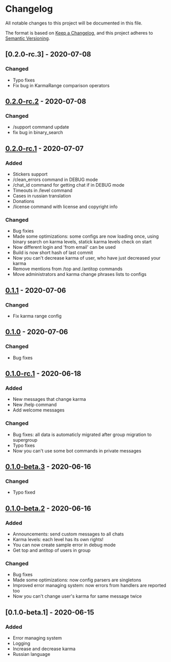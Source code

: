 # Changelog
All notable changes to this project will be documented in this file.

The format is based on [Keep a Changelog](https://keepachangelog.com/en/1.0.0/),
and this project adheres to [Semantic Versioning](https://semver.org/spec/v2.0.0.html).

## [0.2.0-rc.3] - 2020-07-08
### Changed
- Typo fixes
- Fix bug in KarmaRange comparison operators

## [0.2.0-rc.2] - 2020-07-08
### Changed
- /support command update
- fix bug in binary_search

## [0.2.0-rc.1] - 2020-07-07
### Added
- Stickers support
- /clean_errors command in DEBUG mode
- /chat_id command for getting chat if in DEBUG mode
- Timeouts in /level command
- Cases in russian translation
- Donations
- /license command with license and copyright info
### Changed
- Bug fixies
- Made some optimizations: some configs are now loading once, using binary search on karma levels, statick karma levels check on start
- Now different login and 'from email' can be used
- Build is now short hash of last commit
- Now you can't decrease karma of user, who have just decreased your karma
- Remove mentions from /top and /antitop commands
- Move administrators and karma change phrases lists to configs

## [0.1.1] - 2020-07-06
### Changed
- Fix karma range config

## [0.1.0] - 2020-07-06
### Changed
- Bug fixes

## [0.1.0-rc.1] - 2020-06-18
### Added
- New messages that change karma
- New /help command
- Add welcome messages
### Changed
- Bug fixes: all data is automaticly migrated after group migration to supergroup
- Typo fixes
- Now you can't use some bot commands in private messages

## [0.1.0-beta.3] - 2020-06-16
### Changed
- Typo fixed

## [0.1.0-beta.2] - 2020-06-16
### Added
- Announcements: send custom messages to all chats
- Karma levels: each level has its own rights!
- You can now create sample error in debug mode
- Get top and antitop of users in group
### Changed
- Bug fixes
- Made some optimizations: now config parsers are singletons
- Improved error managing system: now errors from handlers are reported too
- Now you can't change user's karma for same message twice
## [0.1.0-beta.1] - 2020-06-15
### Added
- Error managing system
- Logging
- Increase and decrease karma
- Russian language

[0.1.0-beta.2]: https://github.com/sandsbit/skarmabot/compare/v0.1.0-beta.1...v0.1.0-beta.2
[0.1.0-beta.3]: https://github.com/sandsbit/skarmabot/compare/v0.1.0-beta.2...v0.1.0-beta.3
[0.1.0-rc.1]: https://github.com/sandsbit/skarmabot/compare/v0.1.0-beta.3...v0.1.0-rc.1
[0.1.0]: https://github.com/sandsbit/skarmabot/compare/v0.1.0-rc.1...v0.1.0
[0.1.1]: https://github.com/sandsbit/skarmabot/compare/v0.1.0...v0.1.1
[0.2.0-rc.1]: https://github.com/sandsbit/skarmabot/compare/v0.1.1...v0.2.0-rc.1
[0.2.0-rc.2]: https://github.com/sandsbit/skarmabot/compare/v0.2.0-rc.1...v0.2.0-rc.2
[0.2.0-rc.2]: https://github.com/sandsbit/skarmabot/compare/v0.2.0-rc.2...v0.2.0-rc.3
